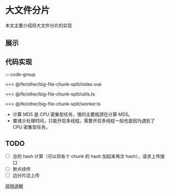 # 大文件分片

本文主要介绍将大文件分片的实现

## 展示

<script setup>
import demo from "./index.vue"
</script>

<demo></demo>

## 代码实现

::: code-group

<<< @/fe/other/big-file-chunk-split/index.vue

<<< @/fe/other/big-file-chunk-split/utils.ts

<<< @/fe/other/big-file-chunk-split/worker.ts

- 计算 MD5 是 CPU 密集型任务，慢的主要瓶颈在计算 MD5。
- 要减少处理时间，只能开启多线程。需要开启多线程一般也是因为遇到了 CPU 密集型任务。

## TODO

- [ ] 总的 hash 计算（可以将各个 chunk 的 hash 加起来再次 hash），请求上传接口
- [ ] 断点续传
- [ ] 边分片边上传

[视频讲解](https://www.douyin.com/video/7390671292048936211)
